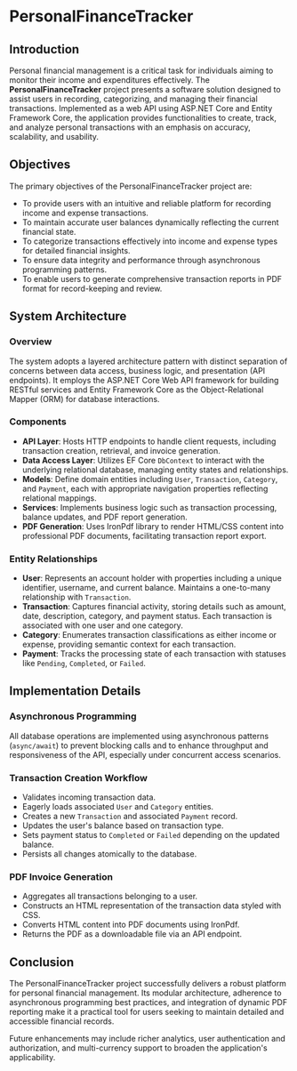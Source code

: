 # PersonalFinanceTracker

## Introduction

Personal financial management is a critical task for individuals aiming to monitor their income and expenditures effectively. The **PersonalFinanceTracker** project presents a software solution designed to assist users in recording, categorizing, and managing their financial transactions. Implemented as a web API using ASP.NET Core and Entity Framework Core, the application provides functionalities to create, track, and analyze personal transactions with an emphasis on accuracy, scalability, and usability.

## Objectives

The primary objectives of the PersonalFinanceTracker project are:

- To provide users with an intuitive and reliable platform for recording income and expense transactions.
- To maintain accurate user balances dynamically reflecting the current financial state.
- To categorize transactions effectively into income and expense types for detailed financial insights.
- To ensure data integrity and performance through asynchronous programming patterns.
- To enable users to generate comprehensive transaction reports in PDF format for record-keeping and review.

## System Architecture

### Overview

The system adopts a layered architecture pattern with distinct separation of concerns between data access, business logic, and presentation (API endpoints). It employs the ASP.NET Core Web API framework for building RESTful services and Entity Framework Core as the Object-Relational Mapper (ORM) for database interactions.

### Components

- **API Layer**: Hosts HTTP endpoints to handle client requests, including transaction creation, retrieval, and invoice generation.
- **Data Access Layer**: Utilizes EF Core `DbContext` to interact with the underlying relational database, managing entity states and relationships.
- **Models**: Define domain entities including `User`, `Transaction`, `Category`, and `Payment`, each with appropriate navigation properties reflecting relational mappings.
- **Services**: Implements business logic such as transaction processing, balance updates, and PDF report generation.
- **PDF Generation**: Uses IronPdf library to render HTML/CSS content into professional PDF documents, facilitating transaction report export.

### Entity Relationships

- **User**: Represents an account holder with properties including a unique identifier, username, and current balance. Maintains a one-to-many relationship with `Transaction`.
- **Transaction**: Captures financial activity, storing details such as amount, date, description, category, and payment status. Each transaction is associated with one user and one category.
- **Category**: Enumerates transaction classifications as either income or expense, providing semantic context for each transaction.
- **Payment**: Tracks the processing state of each transaction with statuses like `Pending`, `Completed`, or `Failed`.

## Implementation Details

### Asynchronous Programming

All database operations are implemented using asynchronous patterns (`async/await`) to prevent blocking calls and to enhance throughput and responsiveness of the API, especially under concurrent access scenarios.

### Transaction Creation Workflow

- Validates incoming transaction data.
- Eagerly loads associated `User` and `Category` entities.
- Creates a new `Transaction` and associated `Payment` record.
- Updates the user's balance based on transaction type.
- Sets payment status to `Completed` or `Failed` depending on the updated balance.
- Persists all changes atomically to the database.

### PDF Invoice Generation

- Aggregates all transactions belonging to a user.
- Constructs an HTML representation of the transaction data styled with CSS.
- Converts HTML content into PDF documents using IronPdf.
- Returns the PDF as a downloadable file via an API endpoint.

## Conclusion

The PersonalFinanceTracker project successfully delivers a robust platform for personal financial management. Its modular architecture, adherence to asynchronous programming best practices, and integration of dynamic PDF reporting make it a practical tool for users seeking to maintain detailed and accessible financial records.

Future enhancements may include richer analytics, user authentication and authorization, and multi-currency support to broaden the application's applicability.
